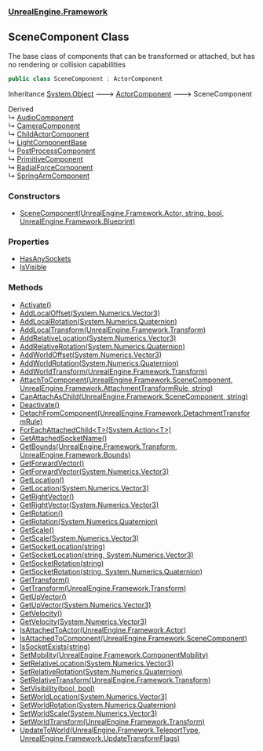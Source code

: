 ### [UnrealEngine.Framework](./UnrealEngine-Framework.md 'UnrealEngine.Framework')
## SceneComponent Class
The base class of components that can be transformed or attached, but has no rendering or collision capabilities  
```csharp
public class SceneComponent : ActorComponent
```
Inheritance [System.Object](https://docs.microsoft.com/en-us/dotnet/api/System.Object 'System.Object') &#129106; [ActorComponent](./ActorComponent.md 'UnrealEngine.Framework.ActorComponent') &#129106; SceneComponent  

Derived  
&#8627; [AudioComponent](./AudioComponent.md 'UnrealEngine.Framework.AudioComponent')  
&#8627; [CameraComponent](./CameraComponent.md 'UnrealEngine.Framework.CameraComponent')  
&#8627; [ChildActorComponent](./ChildActorComponent.md 'UnrealEngine.Framework.ChildActorComponent')  
&#8627; [LightComponentBase](./LightComponentBase.md 'UnrealEngine.Framework.LightComponentBase')  
&#8627; [PostProcessComponent](./PostProcessComponent.md 'UnrealEngine.Framework.PostProcessComponent')  
&#8627; [PrimitiveComponent](./PrimitiveComponent.md 'UnrealEngine.Framework.PrimitiveComponent')  
&#8627; [RadialForceComponent](./RadialForceComponent.md 'UnrealEngine.Framework.RadialForceComponent')  
&#8627; [SpringArmComponent](./SpringArmComponent.md 'UnrealEngine.Framework.SpringArmComponent')  
### Constructors
- [SceneComponent(UnrealEngine.Framework.Actor, string, bool, UnrealEngine.Framework.Blueprint)](./SceneComponent-SceneComponent(Actor_string_bool_Blueprint).md 'UnrealEngine.Framework.SceneComponent.SceneComponent(UnrealEngine.Framework.Actor, string, bool, UnrealEngine.Framework.Blueprint)')
### Properties
- [HasAnySockets](./SceneComponent-HasAnySockets.md 'UnrealEngine.Framework.SceneComponent.HasAnySockets')
- [IsVisible](./SceneComponent-IsVisible.md 'UnrealEngine.Framework.SceneComponent.IsVisible')
### Methods
- [Activate()](./SceneComponent-Activate().md 'UnrealEngine.Framework.SceneComponent.Activate()')
- [AddLocalOffset(System.Numerics.Vector3)](./SceneComponent-AddLocalOffset(Vector3).md 'UnrealEngine.Framework.SceneComponent.AddLocalOffset(System.Numerics.Vector3)')
- [AddLocalRotation(System.Numerics.Quaternion)](./SceneComponent-AddLocalRotation(Quaternion).md 'UnrealEngine.Framework.SceneComponent.AddLocalRotation(System.Numerics.Quaternion)')
- [AddLocalTransform(UnrealEngine.Framework.Transform)](./SceneComponent-AddLocalTransform(Transform).md 'UnrealEngine.Framework.SceneComponent.AddLocalTransform(UnrealEngine.Framework.Transform)')
- [AddRelativeLocation(System.Numerics.Vector3)](./SceneComponent-AddRelativeLocation(Vector3).md 'UnrealEngine.Framework.SceneComponent.AddRelativeLocation(System.Numerics.Vector3)')
- [AddRelativeRotation(System.Numerics.Quaternion)](./SceneComponent-AddRelativeRotation(Quaternion).md 'UnrealEngine.Framework.SceneComponent.AddRelativeRotation(System.Numerics.Quaternion)')
- [AddWorldOffset(System.Numerics.Vector3)](./SceneComponent-AddWorldOffset(Vector3).md 'UnrealEngine.Framework.SceneComponent.AddWorldOffset(System.Numerics.Vector3)')
- [AddWorldRotation(System.Numerics.Quaternion)](./SceneComponent-AddWorldRotation(Quaternion).md 'UnrealEngine.Framework.SceneComponent.AddWorldRotation(System.Numerics.Quaternion)')
- [AddWorldTransform(UnrealEngine.Framework.Transform)](./SceneComponent-AddWorldTransform(Transform).md 'UnrealEngine.Framework.SceneComponent.AddWorldTransform(UnrealEngine.Framework.Transform)')
- [AttachToComponent(UnrealEngine.Framework.SceneComponent, UnrealEngine.Framework.AttachmentTransformRule, string)](./SceneComponent-AttachToComponent(SceneComponent_AttachmentTransformRule_string).md 'UnrealEngine.Framework.SceneComponent.AttachToComponent(UnrealEngine.Framework.SceneComponent, UnrealEngine.Framework.AttachmentTransformRule, string)')
- [CanAttachAsChild(UnrealEngine.Framework.SceneComponent, string)](./SceneComponent-CanAttachAsChild(SceneComponent_string).md 'UnrealEngine.Framework.SceneComponent.CanAttachAsChild(UnrealEngine.Framework.SceneComponent, string)')
- [Deactivate()](./SceneComponent-Deactivate().md 'UnrealEngine.Framework.SceneComponent.Deactivate()')
- [DetachFromComponent(UnrealEngine.Framework.DetachmentTransformRule)](./SceneComponent-DetachFromComponent(DetachmentTransformRule).md 'UnrealEngine.Framework.SceneComponent.DetachFromComponent(UnrealEngine.Framework.DetachmentTransformRule)')
- [ForEachAttachedChild&lt;T&gt;(System.Action&lt;T&gt;)](./SceneComponent-ForEachAttachedChild-T-(Action-T-).md 'UnrealEngine.Framework.SceneComponent.ForEachAttachedChild&lt;T&gt;(System.Action&lt;T&gt;)')
- [GetAttachedSocketName()](./SceneComponent-GetAttachedSocketName().md 'UnrealEngine.Framework.SceneComponent.GetAttachedSocketName()')
- [GetBounds(UnrealEngine.Framework.Transform, UnrealEngine.Framework.Bounds)](./SceneComponent-GetBounds(Transform_Bounds).md 'UnrealEngine.Framework.SceneComponent.GetBounds(UnrealEngine.Framework.Transform, UnrealEngine.Framework.Bounds)')
- [GetForwardVector()](./SceneComponent-GetForwardVector().md 'UnrealEngine.Framework.SceneComponent.GetForwardVector()')
- [GetForwardVector(System.Numerics.Vector3)](./SceneComponent-GetForwardVector(Vector3).md 'UnrealEngine.Framework.SceneComponent.GetForwardVector(System.Numerics.Vector3)')
- [GetLocation()](./SceneComponent-GetLocation().md 'UnrealEngine.Framework.SceneComponent.GetLocation()')
- [GetLocation(System.Numerics.Vector3)](./SceneComponent-GetLocation(Vector3).md 'UnrealEngine.Framework.SceneComponent.GetLocation(System.Numerics.Vector3)')
- [GetRightVector()](./SceneComponent-GetRightVector().md 'UnrealEngine.Framework.SceneComponent.GetRightVector()')
- [GetRightVector(System.Numerics.Vector3)](./SceneComponent-GetRightVector(Vector3).md 'UnrealEngine.Framework.SceneComponent.GetRightVector(System.Numerics.Vector3)')
- [GetRotation()](./SceneComponent-GetRotation().md 'UnrealEngine.Framework.SceneComponent.GetRotation()')
- [GetRotation(System.Numerics.Quaternion)](./SceneComponent-GetRotation(Quaternion).md 'UnrealEngine.Framework.SceneComponent.GetRotation(System.Numerics.Quaternion)')
- [GetScale()](./SceneComponent-GetScale().md 'UnrealEngine.Framework.SceneComponent.GetScale()')
- [GetScale(System.Numerics.Vector3)](./SceneComponent-GetScale(Vector3).md 'UnrealEngine.Framework.SceneComponent.GetScale(System.Numerics.Vector3)')
- [GetSocketLocation(string)](./SceneComponent-GetSocketLocation(string).md 'UnrealEngine.Framework.SceneComponent.GetSocketLocation(string)')
- [GetSocketLocation(string, System.Numerics.Vector3)](./SceneComponent-GetSocketLocation(string_Vector3).md 'UnrealEngine.Framework.SceneComponent.GetSocketLocation(string, System.Numerics.Vector3)')
- [GetSocketRotation(string)](./SceneComponent-GetSocketRotation(string).md 'UnrealEngine.Framework.SceneComponent.GetSocketRotation(string)')
- [GetSocketRotation(string, System.Numerics.Quaternion)](./SceneComponent-GetSocketRotation(string_Quaternion).md 'UnrealEngine.Framework.SceneComponent.GetSocketRotation(string, System.Numerics.Quaternion)')
- [GetTransform()](./SceneComponent-GetTransform().md 'UnrealEngine.Framework.SceneComponent.GetTransform()')
- [GetTransform(UnrealEngine.Framework.Transform)](./SceneComponent-GetTransform(Transform).md 'UnrealEngine.Framework.SceneComponent.GetTransform(UnrealEngine.Framework.Transform)')
- [GetUpVector()](./SceneComponent-GetUpVector().md 'UnrealEngine.Framework.SceneComponent.GetUpVector()')
- [GetUpVector(System.Numerics.Vector3)](./SceneComponent-GetUpVector(Vector3).md 'UnrealEngine.Framework.SceneComponent.GetUpVector(System.Numerics.Vector3)')
- [GetVelocity()](./SceneComponent-GetVelocity().md 'UnrealEngine.Framework.SceneComponent.GetVelocity()')
- [GetVelocity(System.Numerics.Vector3)](./SceneComponent-GetVelocity(Vector3).md 'UnrealEngine.Framework.SceneComponent.GetVelocity(System.Numerics.Vector3)')
- [IsAttachedToActor(UnrealEngine.Framework.Actor)](./SceneComponent-IsAttachedToActor(Actor).md 'UnrealEngine.Framework.SceneComponent.IsAttachedToActor(UnrealEngine.Framework.Actor)')
- [IsAttachedToComponent(UnrealEngine.Framework.SceneComponent)](./SceneComponent-IsAttachedToComponent(SceneComponent).md 'UnrealEngine.Framework.SceneComponent.IsAttachedToComponent(UnrealEngine.Framework.SceneComponent)')
- [IsSocketExists(string)](./SceneComponent-IsSocketExists(string).md 'UnrealEngine.Framework.SceneComponent.IsSocketExists(string)')
- [SetMobility(UnrealEngine.Framework.ComponentMobility)](./SceneComponent-SetMobility(ComponentMobility).md 'UnrealEngine.Framework.SceneComponent.SetMobility(UnrealEngine.Framework.ComponentMobility)')
- [SetRelativeLocation(System.Numerics.Vector3)](./SceneComponent-SetRelativeLocation(Vector3).md 'UnrealEngine.Framework.SceneComponent.SetRelativeLocation(System.Numerics.Vector3)')
- [SetRelativeRotation(System.Numerics.Quaternion)](./SceneComponent-SetRelativeRotation(Quaternion).md 'UnrealEngine.Framework.SceneComponent.SetRelativeRotation(System.Numerics.Quaternion)')
- [SetRelativeTransform(UnrealEngine.Framework.Transform)](./SceneComponent-SetRelativeTransform(Transform).md 'UnrealEngine.Framework.SceneComponent.SetRelativeTransform(UnrealEngine.Framework.Transform)')
- [SetVisibility(bool, bool)](./SceneComponent-SetVisibility(bool_bool).md 'UnrealEngine.Framework.SceneComponent.SetVisibility(bool, bool)')
- [SetWorldLocation(System.Numerics.Vector3)](./SceneComponent-SetWorldLocation(Vector3).md 'UnrealEngine.Framework.SceneComponent.SetWorldLocation(System.Numerics.Vector3)')
- [SetWorldRotation(System.Numerics.Quaternion)](./SceneComponent-SetWorldRotation(Quaternion).md 'UnrealEngine.Framework.SceneComponent.SetWorldRotation(System.Numerics.Quaternion)')
- [SetWorldScale(System.Numerics.Vector3)](./SceneComponent-SetWorldScale(Vector3).md 'UnrealEngine.Framework.SceneComponent.SetWorldScale(System.Numerics.Vector3)')
- [SetWorldTransform(UnrealEngine.Framework.Transform)](./SceneComponent-SetWorldTransform(Transform).md 'UnrealEngine.Framework.SceneComponent.SetWorldTransform(UnrealEngine.Framework.Transform)')
- [UpdateToWorld(UnrealEngine.Framework.TeleportType, UnrealEngine.Framework.UpdateTransformFlags)](./SceneComponent-UpdateToWorld(TeleportType_UpdateTransformFlags).md 'UnrealEngine.Framework.SceneComponent.UpdateToWorld(UnrealEngine.Framework.TeleportType, UnrealEngine.Framework.UpdateTransformFlags)')
